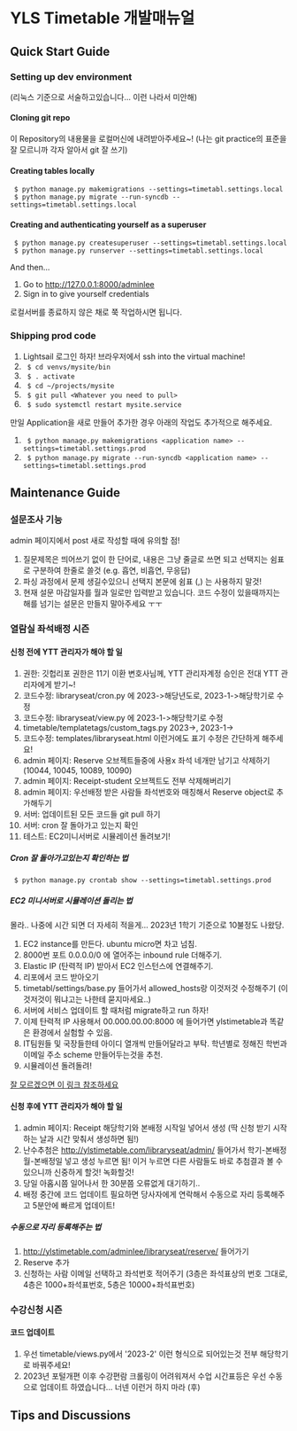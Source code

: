 # YLS Timetable 개발매뉴얼

## Quick Start Guide

### Setting up dev environment

(리눅스 기준으로 서술하고있습니다... 이런 나라서 미안해)

#### Cloning git repo
이 Repository의 내용물을 로컬머신에 내려받아주세요~! (나는 git practice의 표준을 잘 모르니까 각자 알아서 git 잘 쓰기)

#### Creating tables locally
```
 $ python manage.py makemigrations --settings=timetabl.settings.local
 $ python manage.py migrate --run-syncdb --settings=timetabl.settings.local
```

#### Creating and authenticating yourself as a superuser
```
 $ python manage.py createsuperuser --settings=timetabl.settings.local
 $ python manage.py runserver --settings=timetabl.settings.local
```

And then...

1. Go to http://127.0.0.1:8000/adminlee 
1. Sign in to give yourself credentials

로컬서버를 종료하지 않은 채로 쭉 작업하시면 됩니다. 

### Shipping prod code
1. Lightsail 로그인 하자! 브라우저에서 ssh into the virtual machine!
1. ``` $ cd venvs/mysite/bin```
1. ``` $ . activate```
1. ``` $ cd ~/projects/mysite```
1. ``` $ git pull <Whatever you need to pull>```
1. ``` $ sudo systemctl restart mysite.service```

만일 Application을 새로 만들어 추가한 경우 아래의 작업도 추가적으로 해주세요. 
1. ``` $ python manage.py makemigrations <application name> --settings=timetabl.settings.prod```
1. ``` $ python manage.py migrate --run-syncdb <application name> --settings=timetabl.settings.prod```

## Maintenance Guide  

### 설문조사 기능

admin 페이지에서 post 새로 작성할 때에 유의할 점! 
1. 질문제목은 띄어쓰기 없이 한 단어로, 내용은 그냥 줄글로 쓰면 되고 선택지는 쉼표로 구분하여 한줄로 쓸것 (e.g. 흡연, 비흡연, 무응답)
1. 파싱 과정에서 문제 생길수있으니 선택지 본문에 쉼표 (,) 는 사용하지 말것! 
1. 현재 설문 마감일자를 월과 일로만 입력받고 있습니다. 코드 수정이 있을때까지는 해를 넘기는 설문은 만들지 말아주세요 ㅜㅜ

### 열람실 좌석배정 시즌
#### 신청 전에 YTT 관리자가 해야 할 일 
1. 권한: 깃헙리포 권한은 11기 이환 변호사님께, YTT 관리자계정 승인은 전대 YTT 관리자에게 받기~!
1. 코드수정: libraryseat/cron.py 에 2023->해당년도로, 2023-1->해당학기로 수정
1. 코드수정: libraryseat/view.py 에 2023-1->해당학기로 수정
1. timetable/templatetags/custom_tags.py 2023->, 2023-1->
1. 코드수정: templates/libraryseat.html 이런거에도 표기 수정은 간단하게 해주세요!
1. admin 페이지: Reserve 오브젝트들중에 사용x 좌석 네개만 남기고 삭제하기 (10044, 10045, 10089, 10090)
1. admin 페이지: Receipt-student 오브젝트도 전부 삭제해버리기
1. admin 페이지: 우선배정 받은 사람들 좌석번호와 매칭해서 Reserve object로 추가해두기
1. 서버: 업데이트된 모든 코드들 git pull 하기 
1. 서버: cron 잘 돌아가고 있는지 확인 
1. 테스트: EC2미니서버로 시뮬레이션 돌려보기!

##### Cron 잘 돌아가고있는지 확인하는 법 
```
 $ python manage.py crontab show --settings=timetabl.settings.prod
```

##### EC2 미니서버로 시뮬레이션 돌리는 법
몰라.. 나중에 시간 되면 더 자세히 적을게... 2023년 1학기 기준으로 10불정도 나왔당.
1. EC2 instance를 만든다. ubuntu micro면 차고 넘침. 
1. 8000번 포트 0.0.0.0/0 에 열어주는 inbound rule 더해주기. 
1. Elastic IP (탄력적 IP) 받아서 EC2 인스턴스에 연결해주기. 
1. 리포에서 코드 받아오기
1. timetabl/settings/base.py 들어가서 allowed_hosts랑 이것저것 수정해주기 (이것저것이 뭐냐고는 나한테 묻지마세요..)
1. 서버에 서비스 업데이트 할 때처럼 migrate하고 run 하자!
1. 이제 탄력적 IP 사용해서 00.000.00.00:8000 에 들어가면 ylstimetable과 똑같은 환경에서 실험할 수 있음. 
1. IT팀원들 및 국장들한테 아이디 열개씩 만들어달라고 부탁. 학년별로 정해진 학번과 이메일 주소 scheme 만들어두는것을 추천. 
1. 시뮬레이션 돌려돌려! 

[잘 모르겠으면 이 링크 참조하세요](https://velog.io/@dojun527/AWS-EC2-Django-%ED%94%84%EB%A1%9C%EC%A0%9D%ED%8A%B8-%EB%B0%B0%ED%8F%AC%ED%95%98%EA%B8%B0)

#### 신청 후에 YTT 관리자가 해야 할 일 
1. admin 페이지: Receipt 해당학기와 본배정 시작일 넣어서 생성 (딱 신청 받기 시작하는 날과 시간 맞춰서 생성하면 됨!)
1. 난수추첨은 http://ylstimetable.com/libraryseat/admin/ 들어가서 학기-본배정월-본배정일 넣고 생성 누르면 됨! 이거 누르면 다른 사람들도 바로 추첨결과 볼 수 있으니까 신중하게 할것! 녹화할것!
1. 당일 아홉시쯤 일어나서 한 30분쯤 오류없게 대기하기.. 
1. 배정 중간에 코드 업데이트 필요하면 당사자에게 연락해서 수동으로 자리 등록해주고 5분안에 빠르게 업데이트!

##### 수동으로 자리 등록해주는 법
1. http://ylstimetable.com/adminlee/libraryseat/reserve/ 들어가기
1. Reserve 추가
1. 신청하는 사람 이메일 선택하고 좌석번호 적어주기 (3층은 좌석표상의 번호 그대로, 4층은 1000+좌석표번호, 5층은 10000+좌석표번호)

### 수강신청 시즌

#### 코드 업데이트
1. 우선 timetable/views.py에서 '2023-2' 이런 형식으로 되어있는것 전부 해당학기로 바꿔주세요!
1. 2023년 포털개편 이후 수강편람 크롤링이 어려워져서 수업 시간표등은 우선 수동으로 업데이트 하였습니다... 너넨 이런거 하지 마라 (후)

## Tips and Discussions
